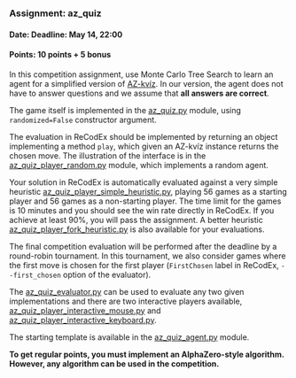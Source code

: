 ### Assignment: az_quiz
#### Date: Deadline: May 14, 22:00
#### Points: 10 points + 5 bonus

In this competition assignment, use Monte Carlo Tree Search to learn
an agent for a simplified version of [AZ-kvíz](https://cs.wikipedia.org/wiki/AZ-kv%C3%ADz).
In our version, the agent does not have to answer questions and we assume
that **all answers are correct**.

The game itself is implemented in the
[az_quiz.py](https://github.com/ufal/npfl139/tree/master/labs/11/az_quiz.py)
module, using `randomized=False` constructor argument.

The evaluation in ReCodEx should be implemented by returning an object
implementing a method `play`, which given an AZ-kvíz instance returns the chosen
move. The illustration of the interface is in the
[az_quiz_player_random.py](https://github.com/ufal/npfl139/tree/master/labs/11/az_quiz_player_random.py)
module, which implements a random agent.

Your solution in ReCodEx is automatically evaluated against a very simple heuristic
[az_quiz_player_simple_heuristic.py](https://github.com/ufal/npfl139/tree/master/labs/11/az_quiz_player_simple_heuristic.py),
playing 56 games as a starting player and 56 games as a non-starting player. The
time limit for the games is 10 minutes and you should see the win rate directly in
ReCodEx. If you achieve at least 90%, you will pass the assignment.
A better heuristic [az_quiz_player_fork_heuristic.py](https://github.com/ufal/npfl139/tree/master/labs/11/az_quiz_player_simple_heuristic.py)
is also available for your evaluations.

The final competition evaluation will be performed after the deadline by
a round-robin tournament. In this tournament, we also consider games
where the first move is chosen for the first player (`FirstChosen` label
in ReCodEx, `--first_chosen` option of the evaluator).

The [az_quiz_evaluator.py](https://github.com/ufal/npfl139/tree/master/labs/11/az_quiz_evaluator.py)
can be used to evaluate any two given implementations and there are two
interactive players available,
[az_quiz_player_interactive_mouse.py](https://github.com/ufal/npfl139/tree/master/labs/11/az_quiz_player_interactive_mouse.py)
and [az_quiz_player_interactive_keyboard.py](https://github.com/ufal/npfl139/tree/master/labs/11/az_quiz_player_interactive_keyboard.py).

The starting template is available in the [az_quiz_agent.py](https://github.com/ufal/npfl139/tree/master/labs/11/az_quiz_agent.py)
module.

**To get regular points, you must implement an AlphaZero-style algorithm.
However, any algorithm can be used in the competition.**
